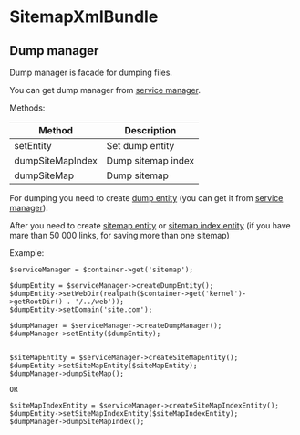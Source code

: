 SitemapXmlBundle
=================

Dump manager
------------

Dump manager is facade for dumping files.

You can get dump manager from [service manager][1].

Methods:

|   Method             |   Description          |
|----------------------|------------------------|
|   setEntity          |   Set dump entity      |
|   dumpSiteMapIndex   |   Dump sitemap index   |
|   dumpSiteMap        |   Dump sitemap         |

For dumping you need to create [dump entity][2] (you can get it from [service manager][1]).

After you need to create [sitemap entity][3] or [sitemap index entity][4] (if you have mare than 50 000 links, for saving more than one sitemap)

Example: 

    $serviceManager = $container->get('sitemap');

    $dumpEntity = $serviceManager->createDumpEntity();
    $dumpEntity->setWebDir(realpath($container->get('kernel')->getRootDir() . '/../web'));
    $dumpEntity->setDomain('site.com');
    
    $dumpManager = $serviceManager->createDumpManager();
    $dumpManager->setEntity($dumpEntity);
    
    
    $siteMapEntity = $serviceManager->createSiteMapEntity(); 
    $dumpEntity->setSiteMapEntity($siteMapEntity);
    $dumpManager->dumpSiteMap();
    
    OR
    
    $siteMapIndexEntity = $serviceManager->createSiteMapIndexEntity();
    $dumpEntity->setSiteMapIndexEntity($siteMapIndexEntity);
    $dumpManager->dumpSiteMapIndex();

[1]:  https://github.com/evheniy/SitemapXmlBundle/blob/master/Resources/docs/service_manager.md
[2]:  https://github.com/evheniy/SitemapXmlBundle/blob/master/Resources/docs/dump_entity.md
[3]:  https://github.com/evheniy/SitemapXmlBundle/blob/master/Resources/docs/sitemap_entity.md
[4]:  https://github.com/evheniy/SitemapXmlBundle/blob/master/Resources/docs/sitemap_index_entity.md